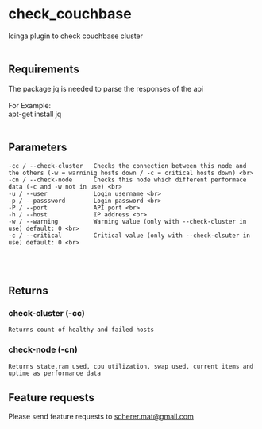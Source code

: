 # check_couchbase 
Icinga plugin to check couchbase cluster 
<br><br>
## Requirements
The package jq is needed to parse the responses of the api<br>
<br>
For Example:<br>
 apt-get install jq
<br><br>
## Parameters
    -cc / --check-cluster   Checks the connection between this node and the others (-w = warninig hosts down / -c = critical hosts down) <br>
    -cn / --check-node      Checks this node which different performace data (-c and -w not in use) <br>
    -u / --user             Login username <br>
    -p / --passsword        Login password <br>
    -P / --port             API port <br>
    -h / --host             IP address <br>
    -w / --warning          Warning value (only with --check-cluster in use) default: 0 <br>
    -c / --critical         Critical value (only with --check-clsuter in use) default: 0 <br>
<br><br>
## Returns
### check-cluster (-cc)<br>
    Returns count of healthy and failed hosts 

### check-node (-cn)<br>
    Returns state,ram used, cpu utilization, swap used, current items and uptime as performance data 
    
## Feature requests
Please send feature requests to scherer.mat@gmail.com
